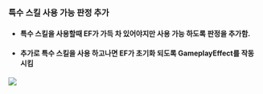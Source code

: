 ### 특수 스킬 사용 가능 판정 추가
+ #### 특수 스킬을 사용할때 EF가 가득 차 있어야지만 사용 가능 하도록 판정을 추가함.
+ #### 추가로 특수 스킬을 사용 하고나면 EF가 초기화 되도록 GameplayEffect를 작동 시킴
![](https://github.com/kimeorua/portfolio/blob/main/img/%ED%8A%B9%EC%88%98%EC%8A%A4%ED%82%AC%EC%82%AC%EC%9A%A9%EA%B0%80%EB%8A%A5%ED%8C%90%EC%A0%95.PNG?raw=true)

